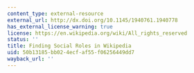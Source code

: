 ```yaml
---
content_type: external-resource
external_url: http://dx.doi.org/10.1145/1940761.1940778
has_external_license_warning: true
license: https://en.wikipedia.org/wiki/All_rights_reserved
status: ''
title: Finding Social Roles in Wikipedia
uid: 50b13185-bb02-4ecf-af55-f06256449dd7
wayback_url: ''
---
```

